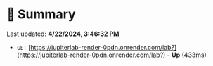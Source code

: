 # 📖 Summary
Last updated: **4/22/2024, 3:46:32 PM**

- `GET` [https://jupiterlab-render-0pdn.onrender.com/lab?](https://jupiterlab-render-0pdn.onrender.com/lab?) - **Up** (433ms)
